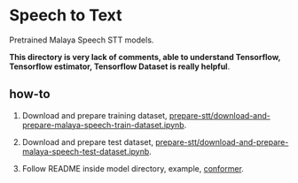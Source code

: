 # Speech to Text

Pretrained Malaya Speech STT models.

**This directory is very lack of comments, able to understand Tensorflow, Tensorflow estimator, Tensorflow Dataset is really helpful**.

## how-to

1. Download and prepare training dataset, [prepare-stt/download-and-prepare-malaya-speech-train-dataset.ipynb](prepare-stt/download-and-prepare-malaya-speech-train-dataset.ipynb).

2. Download and prepare test dataset, [prepare-stt/download-and-prepare-malaya-speech-test-dataset.ipynb](prepare-stt/download-and-prepare-malaya-speech-test-dataset.ipynb).

3. Follow README inside model directory, example, [conformer](conformer).




